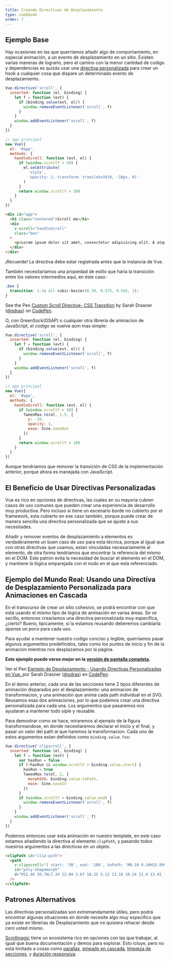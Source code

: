 ```yaml
---
title: Creando Directivas de Desplazamiento
type: cookbook
order: 7
---
```


## Ejemplo Base

Hay ocasiones en las que querríamos añadir algo de comportamiento, en especial animación, a un evento de desplazamiento en un sitio. Existen varias maneras de lograrlo, pero el camino con la menor cantidad de codigo y dependencias es quizás usar una [directiva personalizada](https://vuejs.org/v2/guide/custom-directive.html) para crear un hook a cualquier cosa que dispare un determinado evento de desplazamiento.

```js
Vue.directive('scroll', {
  inserted: function (el, binding) {
    let f = function (evt) {
      if (binding.value(evt, el)) {
        window.removeEventListener('scroll', f)
      }
    }
    window.addEventListener('scroll', f)
  }
})

// app principal
new Vue({
  el: '#app',
  methods: {
    handleScroll: function (evt, el) {
      if (window.scrollY > 50) {
        el.setAttribute(
          'style',
          'opacity: 1; transform: translate3d(0, -10px, 0)'
        )
      }
      return window.scrollY > 100
    }
  }
})
```

```html
<div id="app">
  <h1 class="centered">Scroll me</h1>
  <div
    v-scroll="handleScroll"
    class="box"
  >
    <p>Lorem ipsum dolor sit amet, consectetur adipisicing elit. A atque amet harum aut ab veritatis earum porro praesentium ut corporis. Quasi provident dolorem officia iure fugiat, eius mollitia sequi quisquam.</p>
  </div>
</div>
```

<p class="tip">¡Recuerde! La directiva debe estar registrada antes que la instancia de Vue.</p>

También necesitaríamos una propiedad de estilo que haria la transición entre los valores intermedios aquí, en éste caso:

```css
.box {
  transition: 1.5s all cubic-bezier(0.39, 0.575, 0.565, 1);
}
```

<p data-height="450" data-theme-id="5162" data-slug-hash="983220ed949ac670dff96bdcaf9d3338" data-default-tab="result" data-user="sdras" data-embed-version="2" data-pen-title="Custom Scroll Directive- CSS Transition" class="codepen">See the Pen <a href="https://codepen.io/sdras/pen/983220ed949ac670dff96bdcaf9d3338/">Custom Scroll Directive- CSS Transition</a> by Sarah Drasner (<a href="https://codepen.io/sdras">@sdras</a>) on <a href="https://codepen.io">CodePen</a>.</p>
<script async src="https://static.codepen.io/assets/embed/ei.js"></script>

O, con GreenSock(GSAP) o cualquier otra librería de animacion de JavaScript, el codigo se vuelve aúm mas simple:

```js
Vue.directive('scroll', {
  inserted: function (el, binding) {
    let f = function (evt) {
      if (binding.value(evt, el)) {
        window.removeEventListener('scroll', f)
      }
    }
    window.addEventListener('scroll', f)
  }
})

// app principal
new Vue({
  el: '#app',
  methods: {
    handleScroll: function (evt, el) {
      if (window.scrollY > 50) {
        TweenMax.to(el, 1.5, {
          y: -10,
          opacity: 1,
          ease: Sine.easeOut
        })
      }
      return window.scrollY > 100
    }
  }
})
```
Aunque tendríamos que remover la transición de CSS de la implementación anterior, porque ahora es manejada con JavaScript.

## El Beneficio de Usar Directivas Personalizadas

Vue es rico en opciones de directivas, las cuales en su mayoria cubren casos de uso comunes que pueden crear una experiencia de desarrollo muy productiva. Pero incluso si tiene un escenario borde no cubierto por el framework, esta cubierto en ese caso también, porque puede crear de manera sencilla una directiva personalizada que se ajuste a sus necesitades.

Añadir y remover eventos de desplazamiento a elementos es verdaderamente un buen caso de uso para esta técnica, porque al igual que con otras directivas que usamos, estan vinculadas necesariamente al elemento, de otra forma tendriamos que encontrar la referencia del mismo en el DOM. Este patron evita la necesidad de buscar el elemento en el DOM, y mantiene la lógica emparejada con el nodo en el que esta referenciado.

## Ejemplo del Mundo Real: Usando una Directiva de Desplazamiento Personalizada para Animaciones en Cascada

En el transcurso de crear un sitio cohesivo, se podrá encontrar con que está usando el mismo tipo de lógica de animación en varias áreas. Se ve secillo, entonces crearíamos una directiva personalizada muy especifica, ¿cierto? Bueno, tipicamente, si la estamos reusando deberemos cambiarla _apenas_ un poco para cada uso.

Para ayudar a mantener nuestro codigo conciso y legible, querriamos pasar algunos argumentos predefinidos, tales como los puntos de inicio y fin de la animacion mientras nos desplazamos por la página.

**Este ejemplo puede verse mejor en la [versión de pantalla completa](https://s.codepen.io/sdras/debug/078c19f5b3ed7f7d28584da450296cd0).**

<p data-height="500" data-theme-id="5162" data-slug-hash="c8c55e3e0bba997350551dd747119100" data-default-tab="result" data-user="sdras" data-embed-version="2" data-pen-title="Scrolling Example- Using Custom Directives in Vue" class="codepen">Ver el Pen <a href="https://codepen.io/sdras/pen/c8c55e3e0bba997350551dd747119100/">Ejemplo de Desplazamiento - Usando Directivas Personalizadas en Vue. </a> por Sarah Drasner (<a href="https://codepen.io/sdras">@sdras</a>) en <a href="https://codepen.io">CodePen</a>.</p>
<script async src="https://static.codepen.io/assets/embed/ei.js"></script>

En el demo anterior, cada una de las secciones tiene 2 tipos diferentes de animación disparados por el desplazamiento: una animacion de transformacion, y una animación  que anima cada path individual en el SVG. Reusamos esas dos animaciones, por lo que podemos crear una directiva personalizada para cada una. Los argumentos que pasaremos nos ayudaran a mantener todo siple y reusable.

Para demostrar como se hace, miraremos al ejemplo de la figura transformandose, en donde necesitaremos declarar el inicio y el final, y pasar un valor del path al que haremos la transformacion. Cada uno de estos argumentos estan definidos como `binding.value.foo`:

```js
Vue.directive('clipscroll', {
  inserted: function (el, binding) {
    let f = function (evt) {
      var hasRun = false
      if (!hasRun && window.scrollY > binding.value.start) {
        hasRun = true
        TweenMax.to(el, 2, {
          morphSVG: binding.value.toPath,
          ease: Sine.easeIn
        })
      }
      if (window.scrollY > binding.value.end) {
        window.removeEventListener('scroll', f)
      }
    }
    window.addEventListener('scroll', f)
  }
})
```
Podemos entonces usar esta animación en nuestro template, en este caso estamos añadiendo la directiva al elemento `clipPath`, y pasando todos nuestros argumentos a las directivas en un objeto.

```html
<clipPath id="clip-path">
  <path
    v-clipscroll="{ start: '50', end: '100', toPath: 'M0.39 0.34H15.99V22.44H0.39z' }"
    id="poly-shapemorph"
    d="M12.46 20.76L7.34 22.04 3.67 18.25 5.12 13.18 10.24 11.9 13.91 15.69 12.46 20.76z"
  />
</clipPath>
```

## Patrones Alternativos

Las directivas personalizadas son extremandamente útiles, pero podrá encontrar algunas situaciones en donde necesite algo muy especifico que ya existe en librerías de Desplazamiento que no quisiera rehacer desde cero usted mismo.

[Scrollmagic](http://scrollmagic.io/) tiene un ecosistema rico en opciones con las que trabajar, al igual que buena documentación y demos para explorar. Esto icluye, pero no está limitado a cosas como [parallax](http://scrollmagic.io/examples/advanced/parallax_scrolling.html), [pineado en cascada](http://scrollmagic.io/examples/expert/cascading_pins.html), [limpieza de secciones](http://scrollmagic.io/examples/basic/section_wipes_natural.html), y [duración responsiva](http://scrollmagic.io/examples/basic/responsive_duration.html).
